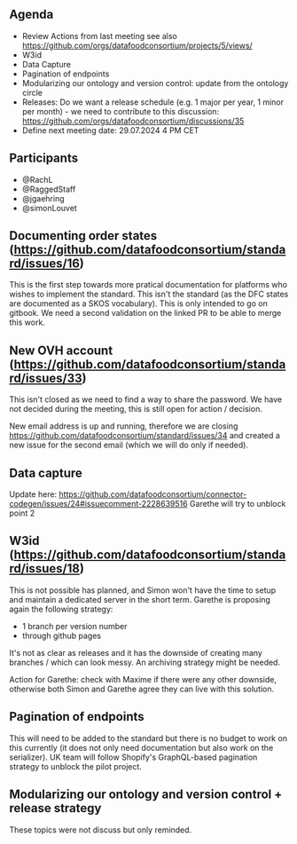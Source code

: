 ## Agenda

- Review Actions from last meeting see also https://github.com/orgs/datafoodconsortium/projects/5/views/
- W3id
- Data Capture
- Pagination of endpoints
- Modularizing our ontology and version control: update from the ontology circle
- Releases: Do we want a release schedule (e.g. 1 major per year, 1 minor per month) - we need to contribute to this discussion: https://github.com/orgs/datafoodconsortium/discussions/35  
- Define next meeting date: 29.07.2024 4 PM CET

## Participants

- @RachL
- @RaggedStaff
- @jgaehring
- @simonLouvet

## Documenting order states (https://github.com/datafoodconsortium/standard/issues/16)

This is the first step towards more pratical documentation for platforms who wishes to implement the standard. This isn't the standard (as the DFC states are documented as a SKOS vocabulary). This is only intended to go on gitbook.
We need a second validation on the linked PR to be able to merge this work.

## New OVH account (https://github.com/datafoodconsortium/standard/issues/33)

This isn't closed as we need to find a way to share the password. We have not decided during the meeting, this is still open for action / decision.

New email address is up and running, therefore we are closing https://github.com/datafoodconsortium/standard/issues/34 and created a new issue for the second email (which we will do only if needed).

## Data capture

Update here: https://github.com/datafoodconsortium/connector-codegen/issues/24#issuecomment-2228639516 Garethe will try to unblock point 2

## W3id (https://github.com/datafoodconsortium/standard/issues/18)

This is not possible has planned, and Simon won't have the time to setup and maintain a dedicated server in the short term. Garethe is proposing again the following strategy:
- 1 branch per version number
- through github pages

It's not as clear as releases and it has the downside of creating many branches / which can look messy. An archiving strategy might be needed.

Action for Garethe: check with Maxime if there were any other downside, otherwise both Simon and Garethe agree they can live with this solution.

## Pagination of endpoints

This will need to be added to the standard but there is no budget to work on this currently (it does not only need documentation but also work on the serializer). UK team will follow Shopify's GraphQL-based pagination strategy to unblock the pilot project.

## Modularizing our ontology and version control + release strategy

These topics were not discuss but only reminded.
